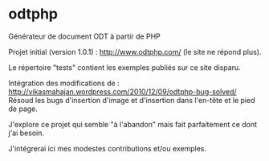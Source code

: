 odtphp
======

Générateur de document ODT à partir de PHP

Projet initial (version 1.0.1) : http://www.odtphp.com/ (le site ne répond plus).

Le répertoire "tests" contient les exemples publiés sur ce site disparu.

Intégration des modifications de : http://vikasmahajan.wordpress.com/2010/12/09/odtphp-bug-solved/  
Résoud les bugs d'insertion d'image et d'insertion dans l'en-tête et le pied de page.

J'explore ce projet qui semble "à l'abandon" mais fait parfaitement ce dont j'ai besoin.

J'intégrerai ici mes modestes contributions et/ou exemples.
